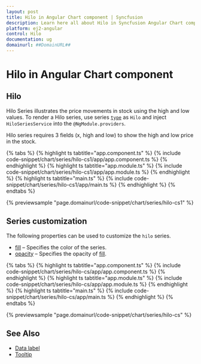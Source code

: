 ```yaml
---
layout: post
title: Hilo in Angular Chart component | Syncfusion
description: Learn here all about Hilo in Syncfusion Angular Chart component of Syncfusion Essential JS 2 and more.
platform: ej2-angular
control: Hilo
documentation: ug
domainurl: ##DomainURL##
---
```


# Hilo in Angular Chart component

## Hilo

Hilo Series illustrates the price movements in stock using the high and low values.
To render a Hilo series, use series [`type`](https://ej2.syncfusion.com/angular/documentation/api/chart/seriesDirective/#type) as `Hilo` and inject `HiloSeriesService` into the `@NgModule.providers`.

Hilo series requires 3 fields (x, high and low) to show the high and low price in the stock.

{% tabs %}
{% highlight ts tabtitle="app.component.ts" %}
{% include code-snippet/chart/series/hilo-cs1/app/app.component.ts %}
{% endhighlight %}
{% highlight ts tabtitle="app.module.ts" %}
{% include code-snippet/chart/series/hilo-cs1/app/app.module.ts %}
{% endhighlight %}
{% highlight ts tabtitle="main.ts" %}
{% include code-snippet/chart/series/hilo-cs1/app/main.ts %}
{% endhighlight %}
{% endtabs %}
  
{% previewsample "page.domainurl/code-snippet/chart/series/hilo-cs1" %}

## Series customization

The following properties can be used to customize the `hilo` series.

* [fill](https://ej2.syncfusion.com/angular/documentation/api/chart/seriesModel/#fill) – Specifies the color of the series.
* [opacity](https://ej2.syncfusion.com/angular/documentation/api/chart/seriesModel/#opacity) – Specifies the opacity of [fill](https://ej2.syncfusion.com/angular/documentation/api/chart/seriesModel/#fill).

{% tabs %}
{% highlight ts tabtitle="app.component.ts" %}
{% include code-snippet/chart/series/hilo-cs/app/app.component.ts %}
{% endhighlight %}
{% highlight ts tabtitle="app.module.ts" %}
{% include code-snippet/chart/series/hilo-cs/app/app.module.ts %}
{% endhighlight %}
{% highlight ts tabtitle="main.ts" %}
{% include code-snippet/chart/series/hilo-cs/app/main.ts %}
{% endhighlight %}
{% endtabs %}
  
{% previewsample "page.domainurl/code-snippet/chart/series/hilo-cs" %}

## See Also

* [Data label](./data-labels/)
* [Tooltip](./tool-tip/)